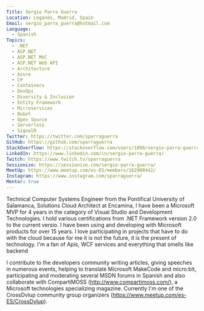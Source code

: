 ```yaml
---
Title: Sergio Parra Guerra
Location: Leganés, Madrid, Spain
Email: sergio_parra_guerra@hotmail.com
Language:
  - Spanish
Topics:
  - .NET
  - ASP.NET
  - ASP.NET MVC
  - ASP.NET Web API
  - Architecture
  - Azure
  - C#
  - Containers
  - DevOps
  - Diversity & Inclusion
  - Entity Framework
  - Microservices
  - NuGet
  - Open Source
  - Serverless
  - SignalR
Twitter: https://twitter.com/sparraguerra
GitHub: https://github.com/sparraguerra
StackOverflow: https://stackoverflow.com/users/1898/sergio-parra-guerra
LinkedIn: https://www.linkedin.com/in/sergio-parra-guerra/
Twitch: https://www.twitch.tv/sparraguerra
Sessionize: https://sessionize.com/sergio-parra-guerra/
MeetUp: https://www.meetup.com/es-ES/members/162900442/
Instagram: https://www.instagram.com/sparraguerra/
Mentor: true
---
```

Technical Computer Systems Engineer from the Pontifical University of Salamanca, Solutions Cloud Architect at Encamina, 
I have been a Microsoft MVP for 4 years in the category of Visual Studio and Development Technologies. 
I hold various certifications from .NET Framework version 2.0 to the current versio. I have been using and developing with Microsoft products for over 15 years. 
I love participating in projects that have to do with the cloud because for me it is not the future, it is the present of technology. I'm a fan of Apis, WCF services and everything that smells like backend

I contribute to the developers community writing articles, giving speeches in numerous events, helping to translate Microsoft MakeCode and micro:bit, participating and moderating several MSDN forums in Spanish and also collaborate with CompartiMOSS (http://www.compartimoss.com/), a Microsoft technologies specializing magazine.
Currently I'm one of the CrossDvlup community group organizers (https://www.meetup.com/es-ES/CrossDvlup).

